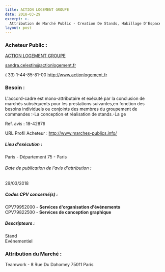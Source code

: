 ```yaml
---
title: ACTION LOGEMENT GROUPE
date: 2018-03-29
excerpt: >-
  Attribution de Marché Public - Creation De Stands, Habillage D'Espace Et Gestion De La Participation A Des Salons Et Congres Professionnels D'Action Logement Groupe, D'Action Logement Services Et D'Action Logeme
layout: post
---
```


### Acheteur Public : 
<a href="/acheteur-34/siren-824581623"> ACTION LOGEMENT GROUPE</a><br/>



sandra.celestin@actionlogement.fr

( 33) 1-44-85-81-00
http://www.actionlogement.fr
### Besoin :

L'accord-cadre est mono-attributaire et exécuté par la conclusion de marchés subséquents pour les prestations suivantes,en fonction des besoins individuels ou conjoints des membres du groupement de commandes :-La conception et réalisation de stands.-La ge

Ref. avis : 18-42879

URL Profil Acheteur : http://www.marches-publics.info/

##### Lieu d'exécution :

Paris - Département 75 - Paris

###### Date de publication de l'avis d'attribution : 
29/03/2018

##### Codes CPV concerné(s) :
CPV79952000 - **Services d'organisation d'événements** <br/>
CPV79822500 - **Services de conception graphique** <br/>

##### Descripteurs :
Stand <br/>
Evénementiel <br/>

### Attribution du Marché :
Teamwork - 8 Rue Du Dahomey 75011 Paris <br/>
